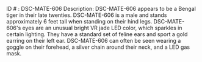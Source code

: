 ID # : DSC-MATE-606
Description: DSC-MATE-606 appears to be a Bengal tiger in their late twenties. DSC-MATE-606 is a male and stands approximately 6 feet tall when standing on their hind legs. DSC-MATE-606's eyes are an unusual bright VR jade LED color, which sparkles in certain lighting. They have a standard set of feline ears and sport a gold earring on their left ear. DSC-MATE-606 can often be seen wearing a goggle on their forehead, a silver chain around their neck, and a LED gas mask.
